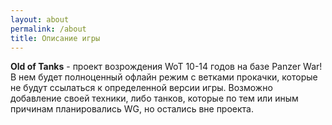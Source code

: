 ```yaml
---
layout: about
permalink: /about
title: Описание игры
---
```


**Old of Tanks** - проект возрождения WoT 10-14 годов на базе Panzer War! В нем будет полноценный офлайн режим с ветками прокачки, которые не будут ссылаться к определенной версии игры. Возможно добавление своей техники, либо танков, которые по тем или иным причинам планировались WG, но остались вне проекта.
